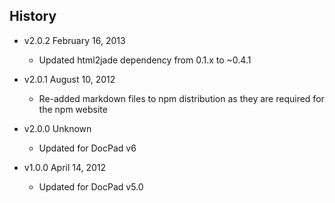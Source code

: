## History

- v2.0.2 February 16, 2013
	- Updated html2jade dependency from 0.1.x to ~0.4.1
 
- v2.0.1 August 10, 2012
	- Re-added markdown files to npm distribution as they are required for the npm website

- v2.0.0 Unknown
	- Updated for DocPad v6

- v1.0.0 April 14, 2012
	- Updated for DocPad v5.0
